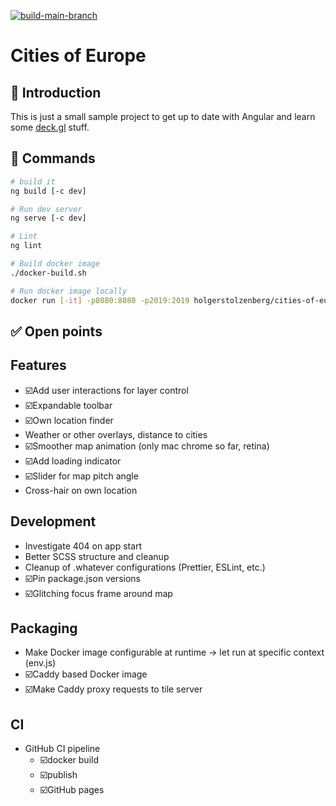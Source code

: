 [![build-main-branch](https://github.com/holgerstolzenberg/cities-of-europe/actions/workflows/main-branch-build.yml/badge.svg?branch=main)](https://github.com/holgerstolzenberg/cities-of-europe/actions/workflows/main-branch-build.yml)

# Cities of Europe

## 🚀 Introduction

This is just a small sample project to get up to date with Angular and learn some [deck.gl](https://deck.gl) stuff.

## 🫡 Commands

```bash
# build it
ng build [-c dev]

# Run dev server
ng serve [-c dev]

# Lint
ng lint

# Build docker image
./docker-build.sh

# Run docker image locally
docker run [-it] -p8080:8080 -p2019:2019 holgerstolzenberg/cities-of-europe
```

## ✅ Open points

## Features

- ☑️Add user interactions for layer control
- ☑️Expandable toolbar
- ☑️Own location finder
- Weather or other overlays, distance to cities
- ☑️Smoother map animation (only mac chrome so far, retina)
- ☑️Add loading indicator
- ☑️Slider for map pitch angle
- Cross-hair on own location

## Development

- Investigate 404 on app start
- Better SCSS structure and cleanup
- Cleanup of .whatever configurations (Prettier, ESLint, etc.)
- ☑️Pin package.json versions
- ☑️Glitching focus frame around map

## Packaging

- Make Docker image configurable at runtime -> let run at specific context (env.js)
- ☑️Caddy based Docker image
- ☑️Make Caddy proxy requests to tile server

## CI

- GitHub CI pipeline
  - ☑️docker build
  - ☑️publish
  - ☑️GitHub pages
